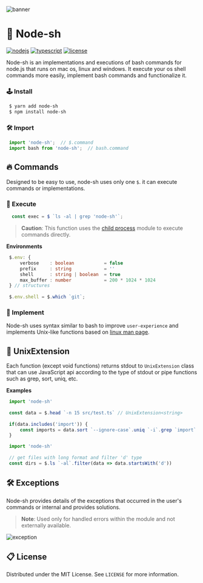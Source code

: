 ![banner](https://user-images.githubusercontent.com/41784860/168438812-90eed635-2fe3-477e-8a25-6527036bffce.png)

# 🎉 Node-sh
[![nodejs](https://img.shields.io/badge/NodeJS-339933?style=for-the-badge&logo=Node.js&logoColor=fff)](https://nodejs.org/)
[![typescript](https://img.shields.io/badge/TypeScript-3178C6?style=for-the-badge&logo=TypeScript&logoColor=fff)](https://www.typescriptlang.org/)
[![license](https://img.shields.io/badge/license-MIT-9999FF?style=for-the-badge)](/LICENSE)

Node-sh is an implementations and executions of bash commands for node.js that runs on mac os, linux and windows.
It execute your os shell commands more easily, implement bash commands and functionalize it.

### 🕹 Install
```bash
 $ yarn add node-sh
 $ npm install node-sh
```
### 🛠️ Import
```typescript
 import 'node-sh';  // $.command
 import bash from 'node-sh';  // bash.command
```

## 🔥 Commands
Designed to be easy to use, node-sh uses only one `$`. it can execute commands or implementations.

### 🔐 Execute
```typescript
  const exec = $ `ls -al | grep 'node-sh'`;
```
> **Caution**: This function uses the [child process](https://nodejs.org/api/child_process.html) module to execute commands directly.

**Environments**
```typescript
 $.env: {
     verbose    : boolean           = false
     prefix     : string            = ''
     shell      : string | boolean  = true
     max_buffer : number            = 200 * 1024 * 1024
 } // structures
 
 $.env.shell = $.which `git`;
```

### 📌 Implement
Node-sh uses syntax similar to bash to improve `user-experience` and implements Unix-like functions based on [linux man page](https://man7.org/linux/man-pages/).

## 🔗 UnixExtension
Each function (except void functions) returns stdout to `UnixExtension` class that can use JavaScript api according to the type of stdout or pipe functions such as grep, sort, uniq, etc.

**Examples**
```typescript
 import 'node-sh'
 
 const data = $.head `-n 15 src/test.ts` // UnixExtension<string>
 
 if(data.includes('import')) {
     const imports = data.sort `--ignore-case`.uniq `-i`.grep `import`
 }
```

```typescript
 import 'node-sh'
 
 // get files with long format and filter 'd' type
 const dirs = $.ls `-al`.filter(data => data.startsWith('d'))
```

##  🛠  Exceptions
Node-sh provides details of the exceptions that occurred in the user's commands or internal and provides solutions.
> **Note**: Used only for handled errors within the module and not externally available.

![exception](https://user-images.githubusercontent.com/41784860/177758975-93b8b637-8906-457d-9424-354428ffbc82.png)

## 📋 License
Distributed under the MIT License. See ```LICENSE``` for more information.
